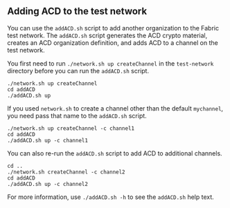 ## Adding ACD to the test network

You can use the `addACD.sh` script to add another organization to the Fabric test network. The `addACD.sh` script generates the ACD crypto material, creates an ACD organization definition, and adds ACD to a channel on the test network.

You first need to run `./network.sh up createChannel` in the `test-network` directory before you can run the `addACD.sh` script.

```
./network.sh up createChannel
cd addACD
./addACD.sh up
```

If you used `network.sh` to create a channel other than the default `mychannel`, you need pass that name to the `addACD.sh` script.
```
./network.sh up createChannel -c channel1
cd addACD
./addACD.sh up -c channel1
```

You can also re-run the `addACD.sh` script to add ACD to additional channels.
```
cd ..
./network.sh createChannel -c channel2
cd addACD
./addACD.sh up -c channel2
```

For more information, use `./addACD.sh -h` to see the `addACD.sh` help text.
